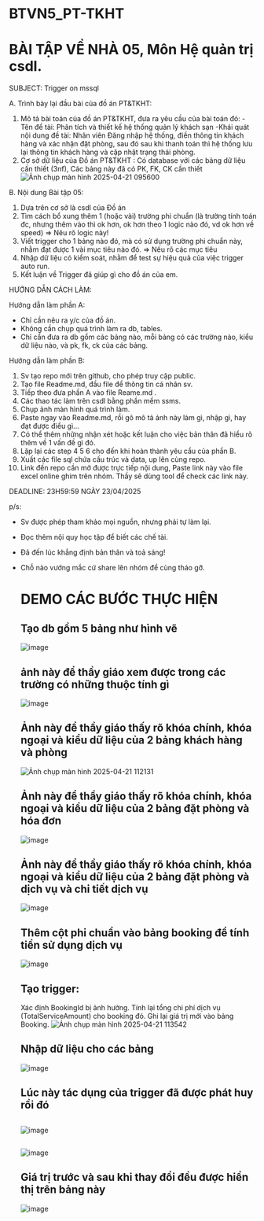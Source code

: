 # BTVN5_PT-TKHT
# BÀI TẬP VỀ NHÀ 05, Môn Hệ quản trị csdl.

SUBJECT: Trigger on mssql

A. Trình bày lại đầu bài của đồ án PT&TKHT:
1. Mô tả bài toán của đồ án PT&TKHT, 
   đưa ra yêu cầu của bài toán đó:
   -Tên đề tài: Phân tích và thiết kế hệ thống quản lý khách sạn
   -Khái quát nội dung đề tài:
     Nhân viên Đăng nhập hệ thống, điền thông tin khách hàng và xác nhận đặt phòng, sau đó sau khi thanh toán thì hệ thống lưu lại thông tin khách hàng và cập nhật trạng thái phòng.
3. Cơ sở dữ liệu của Đồ án PT&TKHT :
   Có database với các bảng dữ liệu cần thiết (3nf),
   Các bảng này đã có PK, FK, CK cần thiết
   ![Ảnh chụp màn hình 2025-04-21 095600](https://github.com/user-attachments/assets/8853ef62-195c-422a-ae77-a24681fb8eb7)

 
B. Nội dung Bài tập 05:
1. Dựa trên cơ sở là csdl của Đồ án
2. Tìm cách bổ xung thêm 1 (hoặc vài) trường phi chuẩn
   (là trường tính toán đc, nhưng thêm vào thì ok hơn,
    ok hơn theo 1 logic nào đó, vd ok hơn về speed)
   => Nêu rõ logic này!
3. Viết trigger cho 1 bảng nào đó, 
   mà có sử dụng trường phi chuẩn này,
   nhằm đạt được 1 vài mục tiêu nào đó.
   => Nêu rõ các mục tiêu 
4. Nhập dữ liệu có kiểm soát, 
   nhằm để test sự hiệu quả của việc trigger auto run.
5. Kết luận về Trigger đã giúp gì cho đồ án của em.

HƯỚNG DẪN CÁCH LÀM:

Hướng dẫn làm phần A: 
 - Chỉ cần nêu ra y/c của đồ án.
 - Không cần chụp quá trình làm ra db, tables.
 - Chỉ cần đưa ra db gồm các bảng nào,
   mỗi bảng có các trường nào, kiểu dữ liệu nào,
   và pk, fk, ck của các bảng.

Hướng dẫn làm phần B:
1. Sv tạo repo mới trên github, cho phép truy cập public.
2. Tạo file Readme.md, đầu file để thông tin cá nhân sv.
3. Tiếp theo đưa phần A vào file Reame.md .
3. Các thao tác làm trên csdl bằng phần mềm ssms.
4. Chụp ảnh màn hình quá trình làm.
5. Paste ngay vào Readme.md, 
   rồi gõ mô tả ảnh này làm gì, nhập gì, hay đạt được điều gì...
6. Có thể thêm những nhận xét hoặc kết luận
   cho việc bản thân đã hiểu rõ thêm về 1 vấn đề gì đó.
7. Lặp lại các step 4 5 6 cho đến khi hoàn thành yêu cầu của phần B.
8. Xuất các file sql chứa cấu trúc và data, up lên cùng repo.
9. Link đến repo cần mở được trực tiếp nội dung, 
   Paste link này vào file excel online ghim trên nhóm.
   Thầy sẽ dùng tool để check các link này.

DEADLINE: 23H59:59 NGÀY 23/04/2025

p/s:
 - Sv được phép tham khảo mọi nguồn, nhưng phải tự làm lại.
 - Đọc thêm nội quy học tập để biết các chế tài.
 - Đã đến lúc khẳng định bản thân và toả sáng!
 - Chỗ nào vướng mắc cứ share lên nhóm để cùng tháo gỡ.
   # DEMO CÁC BƯỚC THỰC HIỆN

   ## Tạo db gồm 5 bảng như hình vẽ
   ![image](https://github.com/user-attachments/assets/94674bd0-3e46-42ad-8709-8840fbf184f8)
   ## ảnh này để thầy giáo xem được trong các trường có những thuộc tính gì
   ![image](https://github.com/user-attachments/assets/d9f06e68-fe86-4a18-afd9-216b07204ec8)
   ## Ảnh này để thầy giáo thấy rõ khóa chính, khóa ngoại và kiểu dữ liệu của 2 bảng khách hàng và phòng
   ![Ảnh chụp màn hình 2025-04-21 112131](https://github.com/user-attachments/assets/e42785ca-694a-4ce8-93bf-e55ed6f5b6d3)
   ## Ảnh này để thầy giáo thấy rõ khóa chính, khóa ngoại và kiểu dữ liệu của 2 bảng đặt phòng và hóa đơn
   ![image](https://github.com/user-attachments/assets/7aebe23a-efef-4901-8abb-877a2db60c40)
   ## Ảnh này để thầy giáo thấy rõ khóa chính, khóa ngoại và kiểu dữ liệu của 2 bảng đặt phòng và dịch vụ và chi tiết dịch vụ
   ![image](https://github.com/user-attachments/assets/58edeb26-d9a3-4146-8e34-e0d097e99ff6)
   ## Thêm cột phi chuẩn vào bảng booking để tính tiền sử dụng dịch vụ
   ![image](https://github.com/user-attachments/assets/afea873d-8527-41c0-b2d1-c4559abb7de5)
   ## Tạo trigger:
    Xác định BookingId bị ảnh hưởng.
    Tính lại tổng chi phí dịch vụ (TotalServiceAmount) cho booking đó.
    Ghi lại giá trị mới vào bảng Booking.
   ![Ảnh chụp màn hình 2025-04-21 113542](https://github.com/user-attachments/assets/88176941-7711-47c6-8482-9ccf611c27e0)
   ## Nhập dữ liệu cho các bảng
   ![image](https://github.com/user-attachments/assets/63150d71-d8bb-4e36-a70c-ab0a40edb1fa)
   ## Lúc này tác dụng của trigger đã được phát huy rồi đó

   ##
   ![image](https://github.com/user-attachments/assets/afe80194-74ab-46f3-89f1-ce0b9961adf1)
   ##
   ![image](https://github.com/user-attachments/assets/d3a67669-288c-4260-bcfb-8e1af378099e)

   ## Giá trị trước và sau khi thay đổi đều được hiển thị trên bảng này
    ![image](https://github.com/user-attachments/assets/6fb93107-9b93-44a5-8099-2c7c6cf9f853)








